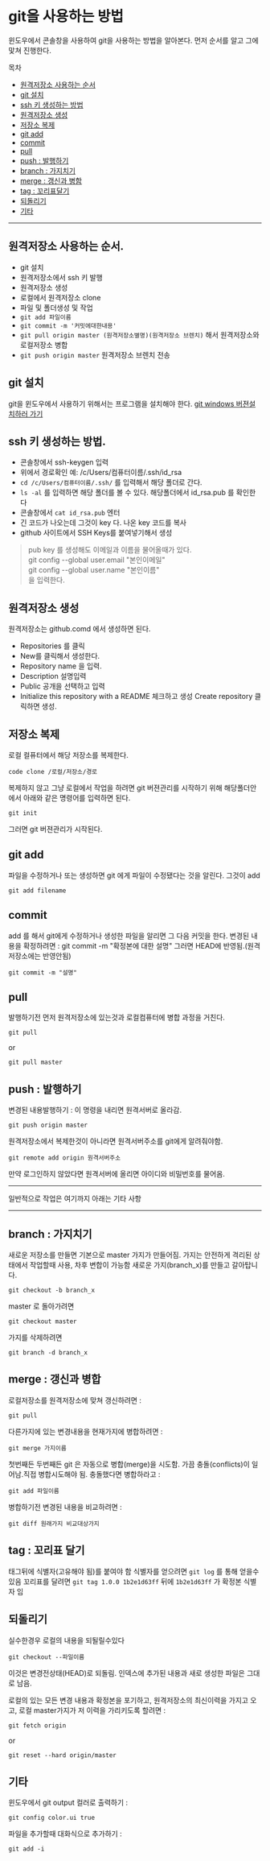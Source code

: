 # git을 사용하는 방법

윈도우에서 콘솔창을 사용하여 git을 사용하는 방법을 알아본다.
먼저 순서를 알고 그에 맟쳐 진행한다.


목차
- [원격저장소 사용하는 순서](#%EC%9B%90%EA%B2%A9%EC%A0%80%EC%9E%A5%EC%86%8C-%EC%82%AC%EC%9A%A9%ED%95%98%EB%8A%94-%EC%88%9C%EC%84%9C)
- [git 설치](#git-%EC%84%A4%EC%B9%98)
- [ssh 키 생성하는 방법](#ssh-%ED%82%A4-%EC%83%9D%EC%84%B1%ED%95%98%EB%8A%94-%EB%B0%A9%EB%B2%95)
- [원격저장소 생성](#%EC%9B%90%EA%B2%A9%EC%A0%80%EC%9E%A5%EC%86%8C-%EC%83%9D%EC%84%B1)
- [저장소 복제](#%EC%A0%80%EC%9E%A5%EC%86%8C-%EB%B3%B5%EC%A0%9C)
- [git add](#git-add)
- [commit](#commit)
- [pull](#pull)
- [push : 발행하기](#push--%EB%B0%9C%ED%96%89%ED%95%98%EA%B8%B0)
- [branch : 가지치기](#branch--%EA%B0%80%EC%A7%80%EC%B9%98%EA%B8%B0)
- [merge : 갱신과 병함](#merge--%EA%B0%B1%EC%8B%A0%EA%B3%BC-%EB%B3%91%ED%95%A9)
- [tag : 꼬리표달기](#tag--%EA%BC%AC%EB%A6%AC%ED%91%9C-%EB%8B%AC%EA%B8%B0)
- [되돌리기](#%EB%90%98%EB%8F%8C%EB%A6%AC%EA%B8%B0)
- [기타](#%EA%B8%B0%ED%83%80)


------------------------------------------


## 원격저장소 사용하는 순서.
- git 설치
- 원격저장소에서 ssh 키 발행
- 원격저장소 생성
- 로컬에서 원격저장소 clone
- 파일 및 폴더생성 및 작업
- `git add 파일이름`
- `git commit -m '커밋에대한내용'`
- `git pull origin master (원격저장소별명)(원격저장소 브렌치)` 해서 원격저장소와 로컬저장소 병합 
- `git push origin master` 원격저장소 브렌치 전송




## git 설치
git을 윈도우에서 사용하기 위해서는 프로그램을 설치해야 한다.
[git windows 버젼설치하러 가기](http://code.google.com/p/msysgit/downloads/list?can=3)





## ssh 키 생성하는 방법.

- 콘솔창에서 ssh-keygen 입력
- 위에서 경로확인 예: /c/Users/컴퓨터이름/.ssh/id_rsa
- `cd /c/Users/컴퓨터이름/.ssh/` 를 입력해서 해당 폴더로 간다.
- `ls -al` 를 입력하면 해당 폴더를 볼 수 있다. 해당폴더에서 id_rsa.pub 를 확인한다
- 콘솔창에서 `cat id_rsa.pub` 엔터
- 긴 코드가 나오는데 그것이 key 다. 나온 key 코드를 복사
- github 사이트에서 SSH Keys를 붙여넣기해서 생성

> pub key 를 생성해도 이메일과 이름을 물어올때가 있다. 		
> git config --global user.email "본인이메일" 		
> git config --global user.name "본인이름" 		
> 을 입력한다.



## 원격저장소 생성
원격저장소는 github.comd 에서 생성하면 된다.
- Repositories 를 클릭
- New를 클릭해서 생성한다.
- Repository name 을 입력.
- Description 설명입력
- Public 공개을 선택하고 입력
- Initialize this repository with a README 체크하고 생성 Create repository 클릭하면 생성.






## 저장소 복제
로컬 컬퓨터에서 해당 저장소를 복제한다.

```git
code clone /로컬/저장소/경로
```

복제하지 않고 그냥 로컬에서 작업을 하려면 git 버젼관리를 시작하기 위해 해당폴더안에서 아래와 같은 명령어를 입력하면 된다.

```git
git init
```

그러면 git 버젼관리가 시작된다.





## git add
파일을 수정하거나 또는 생성하면 git 에게 파일이 수정됐다는 것을 알린다. 그것이 add

```git
git add filename
```





## commit
add 를 해서 git에게 수정하거나 생성한 파일을 알리면 그 다음 커밋을 한다.
변경된 내용을 확정하려면 : git commit -m "확정본에 대한 설명" 그러면 HEAD에 반영됨.(원격저장소에는 반영안됨)

```git
git commit -m "설명"
```




## pull
발행하기전 먼저 원격저장소에 있는것과 로컬컴퓨터에 병합 과정을 거친다.

```git
git pull
```
or 

```git
git pull master
```






## push : 발행하기
변경된 내용발행하기 : 이 명령을 내리면 원격서버로 올라감. 

```git
git push origin master
```


원격저장소에서 복제한것이 아니라면 원격서버주소를 git에게 알려줘야함. 

```git
git remote add origin 원격서버주소
```

만약 로그인하지 않았다면 원격서버에 올리면 아이디와 비밀번호를 물어옴.





------------------------------------------------------

일반적으로 작업은 여기까지 아래는 기타 사항

-------------------------------------------------------





## branch : 가지치기
새로운 저장소를 만들면 기본으로 master 가지가 만들어짐. 
가지는 안전하게 격리된 상태에서 작업할때 사용, 차후 변합이 가능함
새로운 가지(branch_x)를 만들고 갈아탑니다. 

```git
git checkout -b branch_x
```

master 로 돌아가려면 

```git
git checkout master
```

가지를 삭제하려면 

```git
git branch -d branch_x
```





## merge : 갱신과 병합
로컬저장소를 원격저장소에 맞쳐 갱신하려면 : 

```git
git pull
```

다른가지에 있는 변경내용을 현재가지에 병합하려면 : 

```git
git merge 가지이름
```

첫번째든 두번째든 git 은 자동으로 병합(merge)을 시도함. 가끔 충돌(conflicts)이 일어남.직접 병합시도해야 됨.
충돌했다면 병합하라고 : 

```git
git add 파일이름
```


병합하기전 변경된 내용을 비교하려면 : 

```git
git diff 원래가지 비교대상가지
```



## tag : 꼬리표 달기
태그뒤에 식별자(고유해야 됨)를 붙여야 함 식별자를 얻으려면 `git log` 를 통해 얻을수 있음
꼬리표를 달려면 `git tag 1.0.0 1b2e1d63ff` 뒤에 `1b2e1d63ff` 가 확정본 식별자 임






## 되돌리기
실수한경우 로컬의 내용을 되될릴수있다

```git
git checkout --파일이름
```

이것은 변경전상태(HEAD)로 되돌림. 
인덱스에 추가된 내용과 새로 생성한 파일은 그대로 남음.

로컬의 있는 모든 변경 내용과 확정본을 포기하고, 원격저장소의 최신이력을 가지고 오고, 
로컬 master가지가 저 이력을 가리키도록 할려면 : 

```git
git fetch origin
```
or 

```git
git reset --hard origin/master
```



## 기타
윈도우에서 git output 컬러로 출력하기 : 

```git
git config color.ui true
```

파일을 추가할때 대화식으로 추가하기 : 

```git
git add -i
```

